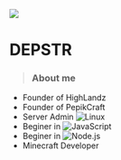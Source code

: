 ![](https://raw.githubusercontent.com/rodrigograca31/rodrigograca31/master/matrix.svg)
# DEPSTR
> ### About me

- Founder of HighLandz
- Founder of PepikCraft
- Server Admin ![Linux](https://img.shields.io/badge/-Linux-000?&logo=Linux)
- Beginer in ![JavaScript](https://img.shields.io/badge/-JavaScript-000?&logo=JavaScript)
- Beginer in ![Node.js](https://img.shields.io/badge/-Node.js-000?&logo=node.js)
- Minecraft Developer





